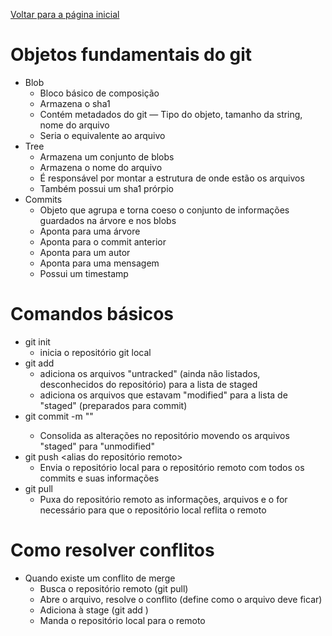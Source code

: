 [Voltar para a página inicial](../README.md)

# Objetos fundamentais do git

- Blob
    - Bloco básico de composição
    - Armazena o sha1
    - Contém metadados do git — Tipo do objeto, tamanho da string, nome do arquivo
    - Seria o equivalente ao arquivo
- Tree
    - Armazena um conjunto de blobs
    - Armazena o nome do arquivo
    - É responsável por montar a estrutura de onde estão os arquivos
    - Também possui um sha1 prórpio
- Commits
    - Objeto que agrupa e torna coeso o conjunto de informações guardados na árvore e nos blobs
    - Aponta para uma árvore
    - Aponta para o commit anterior
    - Aponta para um autor
    - Aponta para uma mensagem
    - Possui um timestamp

# Comandos básicos

- git init
    - inicia o repositório git local
- git add
    - adiciona os arquivos "untracked" (ainda não listados, desconhecidos do repositório) para a lista de staged
    - adiciona os arquivos que estavam "modified" para a lista de "staged" (preparados para commit)
- git commit -m "<mensagem>"
    - Consolida as alterações no repositório movendo os arquivos "staged" para "unmodified"
- git push <alias do repositório remoto>
    - Envia o repositório local para o repositório remoto com todos os commits e suas informações
- git pull
    - Puxa do repositório remoto as informações, arquivos e o for necessário para que o repositório local reflita o remoto

# Como resolver conflitos

- Quando existe um conflito de merge
    - Busca o repositório remoto (git pull)
    - Abre o arquivo, resolve o conflito (define como o arquivo deve ficar)
    - Adiciona à stage (git add <arquivo>)
    - Manda o repositório local para o remoto
